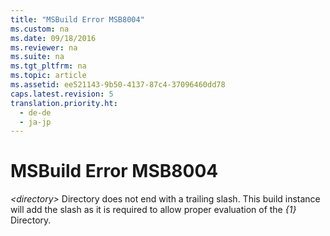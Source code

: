 ```yaml
---
title: "MSBuild Error MSB8004"
ms.custom: na
ms.date: 09/18/2016
ms.reviewer: na
ms.suite: na
ms.tgt_pltfrm: na
ms.topic: article
ms.assetid: ee521143-9b50-4137-87c4-37096460dd78
caps.latest.revision: 5
translation.priority.ht: 
  - de-de
  - ja-jp
---
```

# MSBuild Error MSB8004
*<directory\>* Directory does not end with a trailing slash.  This build instance will add the slash as it is required to allow proper evaluation of the *{1}* Directory.